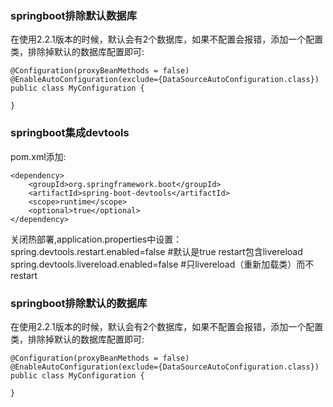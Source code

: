 ### springboot排除默认数据库
在使用2.2.1版本的时候，默认会有2个数据库，如果不配置会报错，添加一个配置类，排除掉默认的数据库配置即可:

    @Configuration(proxyBeanMethods = false)
    @EnableAutoConfiguration(exclude={DataSourceAutoConfiguration.class})
    public class MyConfiguration {

    }


### springboot集成devtools
pom.xml添加:  
```
<dependency>
	<groupId>org.springframework.boot</groupId>
	<artifactId>spring-boot-devtools</artifactId>
	<scope>runtime</scope>
	<optional>true</optional>
</dependency>
```
关闭热部署,application.properties中设置：
spring.devtools.restart.enabled=false #默认是true  restart包含livereload
spring.devtools.livereload.enabled=false #只livereload（重新加载类）而不restart


### springboot排除默认的数据库
在使用2.2.1版本的时候，默认会有2个数据库，如果不配置会报错，添加一个配置类，排除掉默认的数据库配置即可:

    @Configuration(proxyBeanMethods = false)
    @EnableAutoConfiguration(exclude={DataSourceAutoConfiguration.class})
    public class MyConfiguration {

    }
